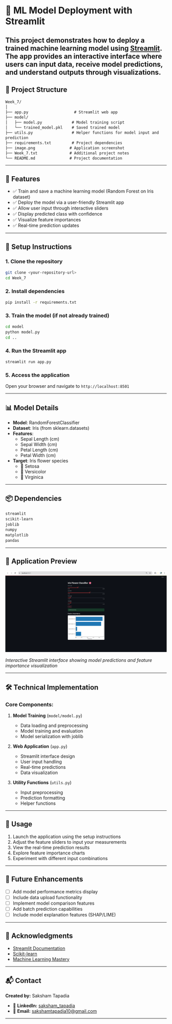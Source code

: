 # 🌟 ML Model Deployment with Streamlit

This project demonstrates how to deploy a trained machine learning model using [Streamlit](https://streamlit.io). The app provides an interactive interface where users can input data, receive model predictions, and understand outputs through visualizations.
---

## 📁 Project Structure

```
Week_7/
│
├── app.py                    # Streamlit web app
├── model/
│   ├── model.py             # Model training script
│   └── trained_model.pkl    # Saved trained model
├── utils.py                 # Helper functions for model input and prediction
├── requirements.txt         # Project dependencies
├── image.png               # Application screenshot
├── Week_7.txt              # Additional project notes
└── README.md               # Project documentation
```

---

## 🚀 Features

- ✅ Train and save a machine learning model (Random Forest on Iris dataset)
- ✅ Deploy the model via a user-friendly Streamlit app
- ✅ Allow user input through interactive sliders
- ✅ Display predicted class with confidence
- ✅ Visualize feature importances
- ✅ Real-time prediction updates

---

## 🔧 Setup Instructions

### 1. **Clone the repository**
```bash
git clone <your-repository-url>
cd Week_7
```

### 2. **Install dependencies**
```bash
pip install -r requirements.txt
```

### 3. **Train the model** (if not already trained)
```bash
cd model
python model.py
cd ..
```

### 4. **Run the Streamlit app**
```bash
streamlit run app.py
```

### 5. **Access the application**
Open your browser and navigate to `http://localhost:8501`

---

## 📊 Model Details

- **Model**: RandomForestClassifier
- **Dataset**: Iris (from sklearn.datasets)
- **Features**: 
  - Sepal Length (cm)
  - Sepal Width (cm)
  - Petal Length (cm)
  - Petal Width (cm)
- **Target**: Iris flower species
  - 🌸 Setosa
  - 🌺 Versicolor  
  - 🌻 Virginica

---

## 📦 Dependencies

```txt
streamlit
scikit-learn
joblib
numpy
matplotlib
pandas
```

---

## 📸 Application Preview

![Application Screenshot](image.png)

*Interactive Streamlit interface showing model predictions and feature importance visualization*

---

## 🛠️ Technical Implementation

### Core Components:

1. **Model Training** (`model/model.py`)
   - Data loading and preprocessing
   - Model training and evaluation
   - Model serialization with joblib

2. **Web Application** (`app.py`)
   - Streamlit interface design
   - User input handling
   - Real-time predictions
   - Data visualization

3. **Utility Functions** (`utils.py`)
   - Input preprocessing
   - Prediction formatting
   - Helper functions

---

## 🎯 Usage

1. Launch the application using the setup instructions
2. Adjust the feature sliders to input your measurements
3. View the real-time prediction results
4. Explore feature importance charts
5. Experiment with different input combinations

---

## 🔮 Future Enhancements

- [ ] Add model performance metrics display
- [ ] Include data upload functionality
- [ ] Implement model comparison features
- [ ] Add batch prediction capabilities
- [ ] Include model explanation features (SHAP/LIME)

---

## 🙌 Acknowledgments

- [Streamlit Documentation](https://docs.streamlit.io/)
- [Scikit-learn](https://scikit-learn.org/)
- [Machine Learning Mastery](https://machinelearningmastery.com/)

---

## 📬 Contact

**Created by:** Saksham Tapadia

- 💼 **LinkedIn:** [saksham_tapadia](https://linkedin.com/in/saksham_tapadia)
- 📧 **Email:** sakshamtapadia10@gmail.com

---
